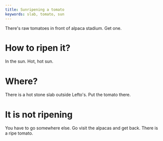 ```yaml
---
title: Sunripening a tomato
keywords: slab, tomato, sun
---
```


There's raw tomatoes in front of alpaca stadium. Get one.

# How to ripen it?
In the sun. Hot, hot sun.

# Where?
There is a hot stone slab outside Lefto's. Put the tomato there.

# It is not ripening
You have to go somewhere else. Go visit the alpacas and get back. There is a ripe tomato.
